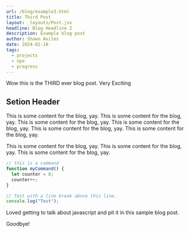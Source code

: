 ```yaml
---
url: /blog/example3.html
title: Third Post
layout: _layouts/Post.jsx
headline: Blog Headline 2
description: Example blog post
author: Shawn Aviles
date: 2024-02-18
tags:
  - projects
  - npo
  - progress
---
```


Wow this is the THIRD ever blog post. Very Exciting

## Setion Header

This is some content for the blog, yay. This is some content for the blog, yay. This is some content for the blog, yay. This is some content for the blog, yay. This is some content for the blog, yay. This is some content for the blog, yay.

This is some content for the blog, yay. This is some content for the blog, yay. This is some content for the blog, yay.

```js
// this is a command
function myCommand() {
  let counter = 0;
  counter++;
}

// Test with a line break above this line.
console.log("Test");
```

Loved getting to talk about javascript and pit it in this sample blog post.

Goodbye!
